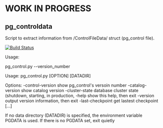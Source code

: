  WORK IN PROGRESS  
===================

pg_controldata
--------------

Script to extract information from /ControlFileData/ struct (pg_control file).

[![Build Status](https://travis-ci.org/lhcezar/pg_controldata.png?branch=master)](https://travis-ci.org/lhcezar/pg_controldata)

Usage:

pg_control.py --version_number

Usage:
  pg_control.py [OPTION] [DATADIR]

  Options:
    -control-version    show pg_control's versoin number
    -catalog-version    show catalog version
    -cluster-state      database cluster state (shutdown, starting, in production,
    -help               show this help, then exit
    -version            output version information, then exit
    -last-checkpoint    get lastest checkpoint
    [...]

If no data directory (DATADIR) is specified, the environment variable PGDATA
is used. If there is no PGDATA set, exit quietly
